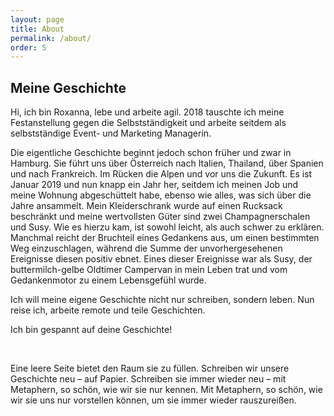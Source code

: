 ```yaml
---
layout: page
title: About
permalink: /about/
order: 5
---
```


## Meine Geschichte

Hi, ich bin Roxanna, lebe und arbeite agil.
2018 tauschte ich meine Festanstellung gegen die Selbstständigkeit und arbeite seitdem als selbstständige Event- und Marketing Managerin. 

Die eigentliche Geschichte beginnt jedoch schon früher und zwar in Hamburg. Sie führt uns über Österreich nach Italien, Thailand, über Spanien und nach Frankreich. Im Rücken die Alpen und vor uns die Zukunft. Es ist Januar 2019 und nun knapp ein Jahr her, seitdem ich meinen Job und meine Wohnung abgeschüttelt habe, ebenso wie alles, was sich über die Jahre ansammelt. Mein Kleiderschrank wurde auf einen Rucksack beschränkt und meine wertvollsten Güter sind zwei Champagnerschalen und Susy. Wie es hierzu kam, ist sowohl leicht, als auch schwer zu erklären. Manchmal reicht der Bruchteil eines Gedankens aus, um einen bestimmten Weg einzuschlagen, während die Summe der unvorhergesehenen Ereignisse diesen positiv ebnet.
Eines dieser Ereignisse war als Susy, der buttermilch-gelbe Oldtimer Campervan in mein Leben trat und vom Gedankenmotor zu einem Lebensgefühl wurde.

Ich will meine eigene Geschichte nicht nur schreiben, sondern leben. Nun reise ich, arbeite remote und teile Geschichten.

Ich bin gespannt auf deine Geschichte!

<br>

<p class="quote">
Eine leere Seite bietet den Raum sie zu füllen. Schreiben wir unsere Geschichte neu – auf Papier. Schreiben sie immer wieder neu – mit Metaphern, so schön, wie wir sie nur kennen. Mit Metaphern, so schön, wie wir sie uns nur vorstellen können, um sie immer wieder rauszureißen.
</p>

